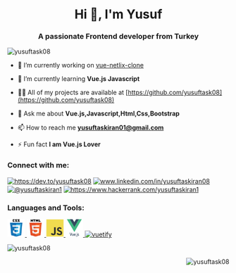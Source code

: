 <h1 align="center">Hi 👋, I'm Yusuf</h1>
<h3 align="center">A passionate Frontend developer from Turkey</h3>

<p align="left"> <img src="https://komarev.com/ghpvc/?username=yusuftask08&label=Profile%20views&color=0e75b6&style=flat" alt="yusuftask08" /> </p>

- 🔭 I’m currently working on [vue-netlix-clone](https://github.com/yusuftask08/vue-netflix-clone)

- 🌱 I’m currently learning **Vue.js Javascript**

- 👨‍💻 All of my projects are available at [https://github.com/yusuftask08](https://github.com/yusuftask08)

- 💬 Ask me about **Vue.js,Javascript,Html,Css,Bootstrap**

- 📫 How to reach me **yusuftaskiran01@gmail.com**

- ⚡ Fun fact **I am Vue.js Lover**

<h3 align="left">Connect with me:</h3>
<p align="left">
<a href="https://dev.to/https://dev.to/yusuftask08" target="blank"><img align="center" src="https://cdn.jsdelivr.net/npm/simple-icons@3.0.1/icons/dev-dot-to.svg" alt="https://dev.to/yusuftask08" height="30" width="40" /></a>
<a href="https://linkedin.com/in/www.linkedin.com/in/yusuftaskiran08" target="blank"><img align="center" src="https://cdn.jsdelivr.net/npm/simple-icons@3.0.1/icons/linkedin.svg" alt="www.linkedin.com/in/yusuftaskiran08" height="30" width="40" /></a>
<a href="https://medium.com/@yusuftaskiran1" target="blank"><img align="center" src="https://cdn.jsdelivr.net/npm/simple-icons@3.0.1/icons/medium.svg" alt="@yusuftaskiran1" height="30" width="40" /></a>
<a href="https://www.hackerrank.com/https://www.hackerrank.com/yusuftaskiran1" target="blank"><img align="center" src="https://cdn.jsdelivr.net/npm/simple-icons@3.0.1/icons/hackerrank.svg" alt="https://www.hackerrank.com/yusuftaskiran1" height="30" width="40" /></a>
</p>

<h3 align="left">Languages and Tools:</h3>
<p align="left"> <a href="https://www.w3schools.com/css/" target="_blank"> <img src="https://raw.githubusercontent.com/devicons/devicon/master/icons/css3/css3-original-wordmark.svg" alt="css3" width="40" height="40"/> </a> <a href="https://www.w3.org/html/" target="_blank"> <img src="https://raw.githubusercontent.com/devicons/devicon/master/icons/html5/html5-original-wordmark.svg" alt="html5" width="40" height="40"/> </a> <a href="https://developer.mozilla.org/en-US/docs/Web/JavaScript" target="_blank"> <img src="https://raw.githubusercontent.com/devicons/devicon/master/icons/javascript/javascript-original.svg" alt="javascript" width="40" height="40"/> </a> <a href="https://vuejs.org/" target="_blank"> <img src="https://raw.githubusercontent.com/devicons/devicon/master/icons/vuejs/vuejs-original-wordmark.svg" alt="vuejs" width="40" height="40"/> </a> <a href="https://vuetifyjs.com/en/" target="_blank"> <img src="https://bestofjs.org/logos/vuetify.svg" alt="vuetify" width="40" height="40"/> </a> </p>

<p>&nbsp;<img align="left" src="https://github-readme-stats.vercel.app/api?username=yusuftask08&show_icons=true&locale=en" alt="yusuftask08" /></p><p><img align="right" src="https://github-readme-stats.vercel.app/api/top-langs?username=yusuftask08&show_icons=true&locale=en&layout=compact" alt="yusuftask08" /></p>


